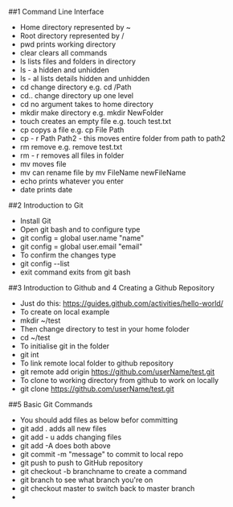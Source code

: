 ##1 Command Line Interface

* Home directory represented by ~
* Root directory represented by /
* pwd prints working directory
* clear clears all commands 
* ls lists files and folders in directory
* ls - a hidden and unhidden
* ls - al lists details hidden and unhidden
* cd change directory e.g. cd /Path
* cd.. change directory up one level
* cd no argument takes to home directory
* mkdir make directory e.g. mkdir NewFolder
* touch creates an empty file e.g. touch test.txt
* cp copys a file e.g. cp File Path
* cp - r Path Path2 - this moves entire folder from path to path2 
* rm remove e.g. remove test.txt 
* rm - r removes all files in folder
* mv moves file 
* mv can rename file by mv FileName newFileName
* echo prints whatever you enter
* date prints date

##2 Introduction to Git

* Install Git 
* Open git bash and to configure type
* git config = global user.name "name"
* git config = global user.email "email"
* To confirm the changes type
* git config --list 
* exit command exits from git bash

##3 Introduction to Github and 4 Creating a Github Repository

* Just do this: https://guides.github.com/activities/hello-world/
* To create on local example
* mkdir ~/test
* Then change directory to test in your home foloder
* cd ~/test
* To initialise git in the folder
* git int
* To link remote local folder to github repository
* git remote add origin https://github.com/userName/test.git
* To clone to working directory from github to work on locally
* git clone https://github.com/userName/test.git

##5 Basic Git Commands

* You should add files as below befor committing
* git add . adds all new files
* git add - u adds changing files
* git add -A does both above
* git commit -m "message" to commit to local repo
* git push to push to GitHub repository
* git checkout -b branchname to create a command
* git branch to see what branch you're on
* git checkout master to switch back to master branch
* 









